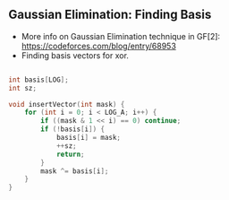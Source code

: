 ## Gaussian Elimination: Finding Basis

* More info on Gaussian Elimination technique in GF[2]: https://codeforces.com/blog/entry/68953
* Finding basis vectors for xor.

```cpp

int basis[LOG];
int sz;

void insertVector(int mask) {
	for (int i = 0; i < LOG_A; i++) {
		if ((mask & 1 << i) == 0) continue;
		if (!basis[i]) {
			basis[i] = mask;
			++sz;
			return;
		}
		mask ^= basis[i];
	}
}
```
